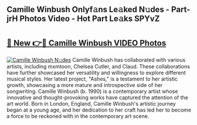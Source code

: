 ## Camille Winbush Onlyf𝚊ns Le𝚊ked N𝚞des - Part-jrH Photos Video - Hot Part Le𝚊ks SPYvZ

# <h2><a href="http://ab34416.deff.icu/?id=Camille+Winbush">🔗 New 👉🔴 Camille Winbush VIDEO Photos</a></h2>

[![Camille Winbush N𝚞des](https://i.imgur.com/rIISA9y.gif)](http://ab34416.deff.icu/?id=Camille+Winbush)
Camille Winbush has collaborated with various artists, including mxmtoon, Chelsea Cutler, and Claud. These collaborations have further showcased her versatility and willingness to explore different musical styles. Her latest project, "Ashes," is a testament to her artistic growth, showcasing a more mature and introspective side of her songwriting. Camille Winbush (b. 1990) is a contemporary artist whose innovative and thought-provoking works have captured the attention of the art world. Born in London, England, Camille Winbush's artistic journey began at a young age, and her dedication to her craft has led her to become a force to be reckoned with in the contemporary art scene.
